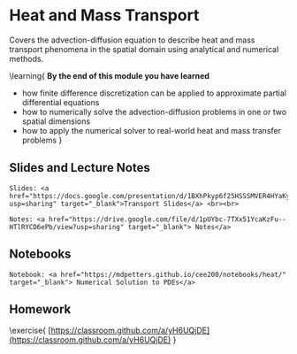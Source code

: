 # Heat and Mass Transport

Covers the advection-diffusion equation to describe heat and mass transport phenomena in the spatial domain using analytical and numerical methods. 

\learning{
**By the end of this module you have learned**
- how finite difference discretization can be applied to approximate partial differential equations 
- how to numerically solve the advection-diffusion problems in one or two spatial dimensions 
- how to apply the numerical solver to real-world heat and mass transfer problems
}

## Slides and Lecture Notes

~~~
Slides: <a href="https://docs.google.com/presentation/d/1BXhPkyp6f25HSSSMVER4HYaKyujzf5oFa7_2xbDalnQ/edit?usp=sharing" target="_blank">Transport Slides</a> <br><br>
~~~

~~~
Notes: <a href="https://drive.google.com/file/d/1pUYbc-7TXx51YcaKzFu--HTlRYCD6ePb/view?usp=sharing" target="_blank"> Notes</a>
~~~

## Notebooks

~~~
Notebook: <a href="https://mdpetters.github.io/cee200/notebooks/heat/" target="_blank"> Numerical Solution to PDEs</a>
~~~

## Homework

\exercise{
[https://classroom.github.com/a/yH6UQjDE](https://classroom.github.com/a/yH6UQjDE)
}
